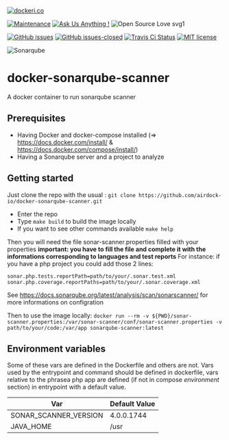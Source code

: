 [![dockeri.co](https://dockeri.co/image/airdock/docker-sonarqube-scanner)](https://hub.docker.com/r/airdock/docker-sonarqube-scanner)

[![Maintenance](https://img.shields.io/badge/Maintained%3F-yes-green.svg?style=for-the-badge)](https://GitHub.com/airdock-io/docker-sonarqube-scanner/graphs/commit-activity)
[![Ask Us Anything !](https://img.shields.io/badge/Ask%20us-anything-1abc9c.svg?style=for-the-badge)](https://github.com/airdock-io)
![Open Source Love svg1](https://img.shields.io/static/v1?label=OpenSource&message=%E2%9D%A4&color=blue&style=for-the-badge)

[![GitHub issues](https://img.shields.io/github/issues/airdock-io/docker-sonarqube-scanner.svg?style=flat-square)](https://GitHub.com/airdock-io/docker-sonarqube-scanner/issues/)
[![GitHub issues-closed](https://img.shields.io/github/issues-closed/airdock-io/docker-sonarqube-scanner.svg?style=flat-square)](https://GitHub.com/airdock-io/docker-sonarqube-scanner/issues?q=is%3Aissue+is%3Aclosed)
[![Travis Ci Status](https://img.shields.io/travis/com/airdock-io/docker-sonarqube-scanner?style=flat-square)](https://travis-ci.com/airdock-io/docker-sonarqube-scanner)
[![MIT license](https://img.shields.io/badge/License-MIT-blue.svg?style=flat-square)](https://lbesson.mit-license.org/)


![Sonarqube](https://www.sonarqube.org/logos/index/sonarqube-logo.png)
# docker-sonarqube-scanner
A docker container to run sonarqube scanner

## Prerequisites

  - Having Docker and docker-compose installed (=> https://docs.docker.com/install/ & https://docs.docker.com/compose/install/)
  - Having a Sonarqube server and a project to analyze

## Getting started
Just clone the repo with the usual : ```git clone https://github.com/airdock-io/docker-sonarqube-scanner.git```
 - Enter the repo
 - Type ```make build``` to build the image locally
 - If you want to see other commands available ```make help```

Then you will need the file sonar-scanner.properties filled with your properties
__important: you have to fill the file and complete it with the informations corresponding to languages and test reports__
For instance: if you have a php project you could add those 2 lines:
```
sonar.php.tests.reportPath=path/to/your/.sonar.test.xml
sonar.php.coverage.reportPaths=path/to/your/.sonar.coverage.xml
```
See https://docs.sonarqube.org/latest/analysis/scan/sonarscanner/ for more informations on configration

Then to use the image locally: ```docker run --rm -v ${PWD}/sonar-scanner.properties:/var/sonar-scanner/conf/sonar-scanner.properties -v path/to/your/code:/var/app sonarqube-scanner:latest```

<!-- Or to use the image form docker hub: ```docker run --rm -v ${PWD}/sonar-scanner.properties:/var/sonar-scanner/conf/sonar-scanner.properties -v path/to/your/code:/var/app ``` -->

## Environment variables
Some of these vars are defined in the Dockerfile and others are not. Vars used by the entrypoint and command should be defined in dockerfile, vars relative to the phrasea php app are defined (if not in compose *environment* section) in entrypoint with a default value.

| Var                     | Default Value |
|-------------------------|---------------|
| SONAR_SCANNER_VERSION   | 4.0.0.1744    |
| JAVA_HOME               | /usr          |